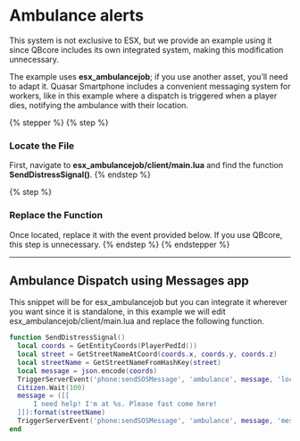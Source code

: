 # Ambulance alerts

This system is not exclusive to ESX, but we provide an example using it since QBcore includes its own integrated system, making this modification unnecessary.

The example uses **esx\_ambulancejob**; if you use another asset, you’ll need to adapt it. Quasar Smartphone includes a convenient messaging system for workers, like in this example where a dispatch is triggered when a player dies, notifying the ambulance with their location.

{% stepper %}
{% step %}
### Locate the File

First, navigate to **esx\_ambulancejob/client/main.lua** and find the function **SendDistressSignal()**.
{% endstep %}

{% step %}
### **Replace the Function**

Once located, replace it with the event provided below. If you use QBcore, this step is unnecessary.
{% endstep %}
{% endstepper %}

***

## Ambulance Dispatch using Messages app <a href="#ambulance-dispatch-using-messages-app" id="ambulance-dispatch-using-messages-app"></a>

This snippet will be for esx\_ambulancejob but you can integrate it wherever you want since it is standalone, in this example we will edit esx\_ambulancejob/client/main.lua and replace the following function.

```lua
function SendDistressSignal()
  local coords = GetEntityCoords(PlayerPedId())
  local street = GetStreetNameAtCoord(coords.x, coords.y, coords.z)
  local streetName = GetStreetNameFromHashKey(street)
  local message = json.encode(coords)
  TriggerServerEvent('phone:sendSOSMessage', 'ambulance', message, 'location')
  Citizen.Wait(100)
  message = ([[
      I need help! I'm at %s. Please fast come here!
  ]]):format(streetName)
  TriggerServerEvent('phone:sendSOSMessage', 'ambulance', message, 'message')
end
```
